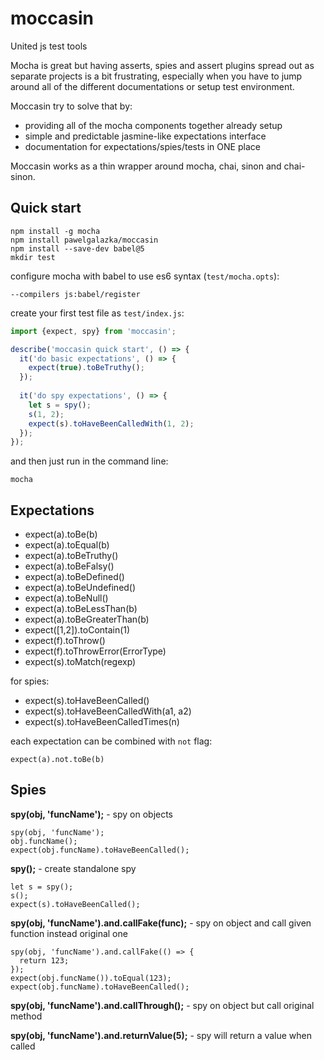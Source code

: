 # moccasin
United js test tools

Mocha is great but having asserts, spies and assert plugins spread out as separate projects is a bit frustrating,
especially when you have to jump around all of the different documentations or setup test environment.

Moccasin try to solve that by:
- providing all of the mocha components together already setup
- simple and predictable jasmine-like expectations interface
- documentation for expectations/spies/tests in ONE place

Moccasin works as a thin wrapper around mocha, chai, sinon and chai-sinon.

## Quick start

```
npm install -g mocha
npm install pawelgalazka/moccasin
npm install --save-dev babel@5
mkdir test
```

configure mocha with babel to use es6 syntax (`test/mocha.opts`):
```
--compilers js:babel/register
```

create your first test file as `test/index.js`:

```javascript
import {expect, spy} from 'moccasin';

describe('moccasin quick start', () => {
  it('do basic expectations', () => {
    expect(true).toBeTruthy();
  });
  
  it('do spy expectations', () => {
    let s = spy();
    s(1, 2);
    expect(s).toHaveBeenCalledWith(1, 2);
  });
});
```
and then just run in the command line:

```
mocha
```

## Expectations

* expect(a).toBe(b)
* expect(a).toEqual(b)
* expect(a).toBeTruthy()
* expect(a).toBeFalsy()
* expect(a).toBeDefined()
* expect(a).toBeUndefined()
* expect(a).toBeNull()
* expect(a).toBeLessThan(b)
* expect(a).toBeGreaterThan(b)
* expect([1,2]).toContain(1)
* expect(f).toThrow()
* expect(f).toThrowError(ErrorType)
* expect(s).toMatch(regexp)

for spies:

* expect(s).toHaveBeenCalled()
* expect(s).toHaveBeenCalledWith(a1, a2)
* expect(s).toHaveBeenCalledTimes(n)

each expectation can be combined with `not` flag:

```
expect(a).not.toBe(b)
```


## Spies

**spy(obj, 'funcName');** - spy on objects

```
spy(obj, 'funcName');
obj.funcName();
expect(obj.funcName).toHaveBeenCalled();
```

**spy();** - create standalone spy

```
let s = spy();
s();
expect(s).toHaveBeenCalled();
```

**spy(obj, 'funcName').and.callFake(func);** - spy on object and call given function instead original one

```
spy(obj, 'funcName').and.callFake(() => {
  return 123;
});
expect(obj.funcName()).toEqual(123);
expect(obj.funcName).toHaveBeenCalled();
```

**spy(obj, 'funcName').and.callThrough();** - spy on object but call original method

**spy(obj, 'funcName').and.returnValue(5);** - spy will return a value when called
